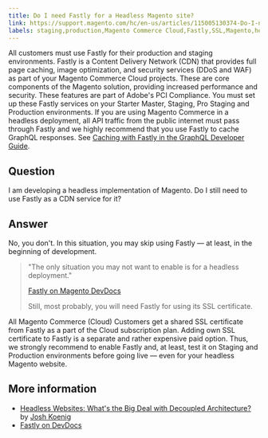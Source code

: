 ```yaml
---
title: Do I need Fastly for a Headless Magento site?
link: https://support.magento.com/hc/en-us/articles/115005130374-Do-I-need-Fastly-for-a-Headless-Magento-site-
labels: staging,production,Magento Commerce Cloud,Fastly,SSL,Magento,headless,Pro,DDOS,WAF,FAQ,Starter
---
```


All customers must use Fastly for their production and staging environments. Fastly is a Content Delivery Network (CDN) that provides full page caching, image optimization, and security services (DDoS and WAF) as part of your Magento Commerce Cloud projects. These are core components of the Magento solution, providing increased performance and security. These features are part of Adobe's PCI Compliance. You must set up these Fastly services on your Starter Master, Staging, Pro Staging and Production environments. If you are using Magento Commerce in a headless deployment, all API traffic from the public internet must pass through Fastly and we highly recommend that you use Fastly to cache GraphQL responses. See [Caching with Fastly in the GraphQL Developer Guide](https://devdocs.magento.com/guides/v2.3/graphql/caching.html#caching-with-fastly).

 **Question**
------------

 I am developing a headless implementation of Magento. Do I still need to use Fastly as a CDN service for it?

 **Answer**
----------

 No, you don't. In this situation, you may skip using Fastly — at least, in the beginning of development.

 
>  "The only situation you may not want to enable is for a headless deployment."
> 
>  [Fastly on Magento DevDocs](https://devdocs.magento.com/cloud/cdn/cloud-fastly.html)
> 
>   Still, most probably, you will need Fastly for using its SSL certificate.

 All Magento Commerce (Cloud) Customers get a shared SSL certificate from Fastly as a part of the Cloud subscription plan. Adding own SSL certificate to Fastly is a separate and rather expensive paid option. Thus, we strongly recommend to enable Fastly and, at least, test it on Staging and Production environments before going live — even for your headless Magento website.

 More information
----------------

 
 *  [Headless Websites: What's the Big Deal with Decoupled Architecture?](https://pantheon.io/blog/headless-websites-whats-big-deal-decoupled-architecture) by [Josh Koenig](https://pantheon.io/team/josh-koenig) 
 * [Fastly on DevDocs](https://devdocs.magento.com/cloud/cdn/cloud-fastly.html)
 
